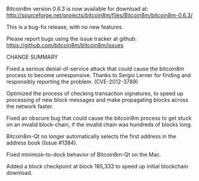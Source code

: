 Bitcoin8m version 0.6.3 is now available for download at:
  http://sourceforge.net/projects/bitcoin8m/files/Bitcoin8m/bitcoin8m-0.6.3/

This is a bug-fix release, with no new features.

Please report bugs using the issue tracker at github:
  https://github.com/bitcoin8m/bitcoin8m/issues

CHANGE SUMMARY

Fixed a serious denial-of-service attack that could cause the
bitcoin8m process to become unresponsive. Thanks to Sergio Lerner
for finding and responsibly reporting the problem. (CVE-2012-3789)

Optimized the process of checking transaction signatures, to
speed up processing of new block messages and make propagating
blocks across the network faster.

Fixed an obscure bug that could cause the bitcoin8m process to get
stuck on an invalid block-chain, if the invalid chain was
hundreds of blocks long.

Bitcoin8m-Qt no longer automatically selects the first address
in the address book (Issue #1384).

Fixed minimize-to-dock behavior of Bitcoin8m-Qt on the Mac.

Added a block checkpoint at block 185,333 to speed up initial
blockchain download.

